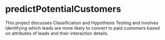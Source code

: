 # predictPotentialCustomers
This project discusses Classification and Hypothesis Testing and involves identifying which leads are more likely to convert to paid customers based on attributes of leads and their interaction details.
